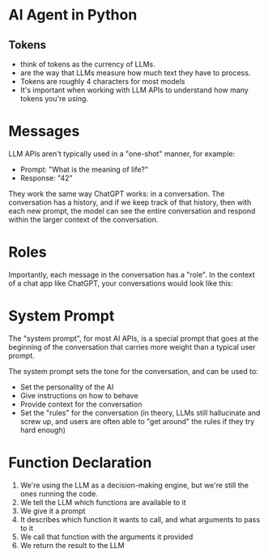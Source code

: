 # AI Agent in Python

## Tokens 

- think of tokens as the currency of LLMs.
- are the way that LLMs measure how much text they have to process.
- Tokens are roughly 4 characters for most models
- It's important when working with LLM APIs to understand how many tokens you're using.

# Messages

LLM APIs aren't typically used in a "one-shot" manner, for example:

* Prompt: "What is the meaning of life?" <br />
* Response: "42" <br />

They work the same way ChatGPT works: in a conversation. The conversation has a history, and if we keep track of that history, then with each new prompt, the model can see the entire conversation and respond within the larger context of the conversation.

# Roles

Importantly, each message in the conversation has a "role". In the context of a chat app like ChatGPT, your conversations would look like this:

# System Prompt

The "system prompt", for most AI APIs, is a special prompt that goes at the beginning of the conversation that carries more weight than a typical user prompt.

The system prompt sets the tone for the conversation, and can be used to:

* Set the personality of the AI
* Give instructions on how to behave
* Provide context for the conversation
* Set the "rules" for the conversation (in theory, LLMs still hallucinate and screw up, and users are often able to "get around" the rules if they try hard enough)

# Function Declaration

1. We're using the LLM as a decision-making engine, but we're still the ones running the code.
2. We tell the LLM which functions are available to it
3. We give it a prompt
4. It describes which function it wants to call, and what arguments to pass to it
5. We call that function with the arguments it provided
6. We return the result to the LLM